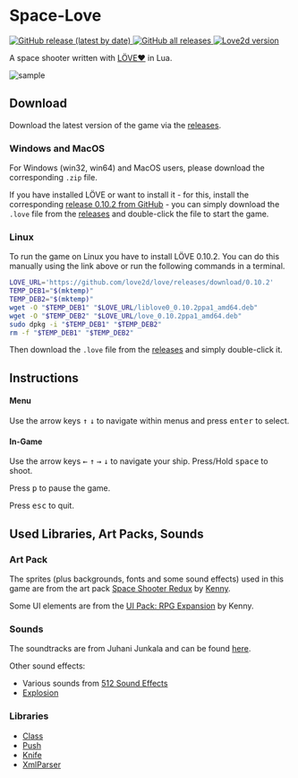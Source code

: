 # Space-Love
<p>
    <a href="https://github.com/RafaelWO/space-love/releases">
        <img alt="GitHub release (latest by date)" src="https://img.shields.io/github/v/release/rafaelwo/space-love">
    </a>
    <a href="https://github.com/RafaelWO/space-love/releases">
        <img alt="GitHub all releases" src="https://img.shields.io/github/downloads/rafaelwo/space-love/total">
    </a>
    <a href="https://github.com/love2d/love/releases/tag/0.10.2">
        <img alt="Love2d version" src="https://img.shields.io/badge/love2d-0.10.2-%23ea316e">
    </a>
</p>

A space shooter written with [LÖVE❤](https://love2d.org/) in Lua.

![sample](assets/space-love_demo-v0.4.gif)

## Download
Download the latest version of the game via the [releases][]. 

### Windows and MacOS
For Windows (win32, win64) and MacOS users, please download the corresponding `.zip` file. 

If you have installed LÖVE or want to install it - for this, install the corresponding [release 0.10.2 from GitHub](https://github.com/love2d/love/releases/tag/0.10.2) - you can simply download the `.love` file from the [releases][] and double-click the file to start the game.

### Linux
To run the game on Linux you have to install LÖVE 0.10.2. You can do this manually using the link above or run the following commands in a terminal.

```bash
LOVE_URL='https://github.com/love2d/love/releases/download/0.10.2'
TEMP_DEB1="$(mktemp)"
TEMP_DEB2="$(mktemp)"
wget -O "$TEMP_DEB1" "$LOVE_URL/liblove0_0.10.2ppa1_amd64.deb"
wget -O "$TEMP_DEB2" "$LOVE_URL/love_0.10.2ppa1_amd64.deb"
sudo dpkg -i "$TEMP_DEB1" "$TEMP_DEB2"
rm -f "$TEMP_DEB1" "$TEMP_DEB2"
```

Then download the `.love` file from the [releases][] and simply double-click it.


## Instructions
#### Menu
Use the arrow keys <kbd>&uarr;</kbd> <kbd>&darr;</kbd> to navigate within menus and press <kbd>enter</kbd> to select.

#### In-Game
Use the arrow keys <kbd>&larr;</kbd> <kbd>&uarr;</kbd> <kbd>&rarr;</kbd> <kbd>&darr;</kbd> to navigate your ship. Press/Hold <kbd>space</kbd> to shoot.

Press <kbd>p</kbd> to pause the game.

Press <kbd>esc</kbd> to quit.

## Used Libraries, Art Packs, Sounds
### Art Pack
The sprites (plus backgrounds, fonts and some sound effects) used in this game are from the art pack [Space Shooter Redux](https://opengameart.org/content/space-shooter-redux) by [Kenny](www.kenney.nl).

Some UI elements are from the [UI Pack: RPG Expansion](https://www.kenney.nl/assets/ui-pack-rpg-expansion) by Kenny.


### Sounds
The soundtracks are from Juhani Junkala and can be found [here](https://opengameart.org/content/5-chiptunes-action).

Other sound effects:
- Various sounds from [512 Sound Effects](https://opengameart.org/content/512-sound-effects-8-bit-style)
- [Explosion](https://opengameart.org/content/explosion-0)

### Libraries
 * [Class](https://github.com/vrld/hump)
 * [Push](https://github.com/Ulydev/push)
 * [Knife](https://github.com/airstruck/knife)
 * [XmlParser](https://github.com/jonathanpoelen/xmlparser)



 [releases]: https://github.com/RafaelWO/space-love/releases
 
